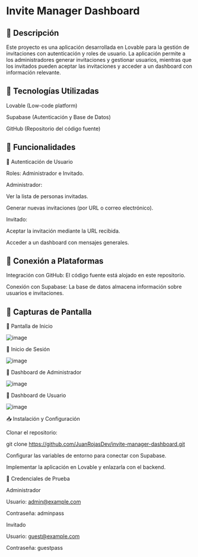 # Invite Manager Dashboard

## 📌 Descripción

Este proyecto es una aplicación desarrollada en Lovable para la gestión de invitaciones con autenticación y roles de usuario.
La aplicación permite a los administradores generar invitaciones y gestionar usuarios, mientras que los invitados pueden aceptar las invitaciones y acceder a un dashboard con información relevante.

## 🚀 Tecnologías Utilizadas

Lovable (Low-code platform)

Supabase (Autenticación y Base de Datos)

GitHub (Repositorio del código fuente)

## 🎯 Funcionalidades

🔑 Autenticación de Usuario

Roles: Administrador e Invitado.

Administrador:

Ver la lista de personas invitadas.

Generar nuevas invitaciones (por URL o correo electrónico).

Invitado:

Aceptar la invitación mediante la URL recibida.

Acceder a un dashboard con mensajes generales.

## 🔗 Conexión a Plataformas

Integración con GitHub: El código fuente está alojado en este repositorio.

Conexión con Supabase: La base de datos almacena información sobre usuarios e invitaciones.

## 📸 Capturas de Pantalla

🔹 Pantalla de Inicio

![image](https://github.com/user-attachments/assets/1e63173d-d08a-4e70-ad50-24d43b735b35)

🔹 Inicio de Sesión

![image](https://github.com/user-attachments/assets/acf8e8b0-0571-4f59-ab1d-a4560b3b3aa5)

🔹 Dashboard de Administrador

![image](https://github.com/user-attachments/assets/3c196f6c-db90-4bf2-87e3-27d082afd7d1)

🔹 Dashboard de Usuario

![image](https://github.com/user-attachments/assets/9924a2d4-2a8b-4375-ba92-02c9c6fea1e4)

📥 Instalación y Configuración

Clonar el repositorio:

git clone https://github.com/JuanRojasDev/invite-manager-dashboard.git

Configurar las variables de entorno para conectar con Supabase.

Implementar la aplicación en Lovable y enlazarla con el backend.

🔑 Credenciales de Prueba

Administrador

Usuario: admin@example.com

Contraseña: adminpass

Invitado

Usuario: guest@example.com

Contraseña: guestpass
